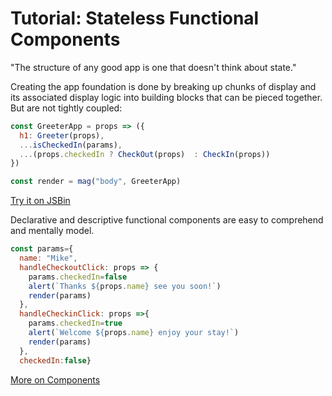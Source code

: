 # Tutorial: Stateless Functional Components

"The structure of any good app is one that doesn't think about state."

Creating the app foundation is done by breaking up chunks of display and its associated display logic into building blocks that can be pieced together.
But are not tightly coupled:


```js
const GreeterApp = props => ({
  h1: Greeter(props),
  ...isCheckedIn(params),
  ...(props.checkedIn ? CheckOut(props)  : CheckIn(props))
})

const render = mag("body", GreeterApp)
```

[Try it on JSBin](https://jsbin.com/meqaxamonu/edit?js,output)

Declarative and descriptive functional components are easy to comprehend and mentally model.

```js
const params={
  name: "Mike",
  handleCheckoutClick: props => {
    params.checkedIn=false
    alert(`Thanks ${props.name} see you soon!`)
    render(params)
  },
  handleCheckinClick: props =>{
    params.checkedIn=true
    alert(`Welcome ${props.name} enjoy your stay!`)
    render(params)
  },
  checkedIn:false}
```

[More on Components](//github.com/magnumjs/mag.js/blob/master/examples/tutorials/build-with-magjs-tutorial-components.md)
